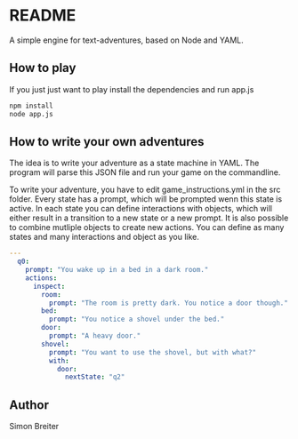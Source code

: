 # README

A simple engine for text-adventures, based on Node and YAML.

## How to play
If you just just want to play install the dependencies and run app.js
```bash
npm install
node app.js
```

## How to write your own adventures
The idea is to write your adventure as a state machine in YAML. The program will 
parse this JSON file and run your game on the commandline.

To write your adventure, you have to edit game_instructions.yml in the src folder. Every state has a
prompt, which will be prompted wenn this state is active. In each state you 
can define interactions with objects, which will either result in a transition to a new
state or a new prompt. It is also possible to combine mutliple objects to create new actions. You can define as many states and many interactions and object as you like.

```yaml
---
  q0:
    prompt: "You wake up in a bed in a dark room."
    actions:
      inspect:
        room:
          prompt: "The room is pretty dark. You notice a door though."
        bed:
          prompt: "You notice a shovel under the bed."
        door:
          prompt: "A heavy door."
        shovel:
          prompt: "You want to use the shovel, but with what?"
          with:
            door:
              nextState: "q2"
```

## Author
Simon Breiter